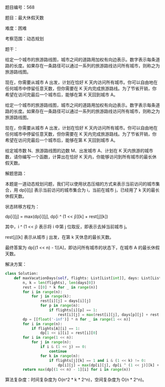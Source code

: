 题目编号：568

题目：最大休假天数

难度：困难

考察范围：动态规划

题干：

给定一个城市的旅游路线图，城市之间的道路用加权有向边表示。数字表示每条道路的长度。如果存在一条路径可以通过一系列的旅游路线访问所有城市，则称之为旅游路线图。

现在，你需要从城市 A 出发，计划在恰好 K 天内访问所有城市。你可以自由地在任何城市中停留任意天数，但你需要在 K 天内完成旅游路线。为了节省开销，你希望在访问完最后一个城市后，能够在第 K 天回到城市 A。

给定一个城市的旅游路线图，城市之间的道路用加权有向边表示。数字表示每条道路的长度。如果存在一条路径可以通过一系列的旅游路线访问所有城市，则称之为旅游路线图。

现在，你需要从城市 A 出发，计划在恰好 K 天内访问所有城市。你可以自由地在任何城市中停留任意天数，但你需要在 K 天内完成旅游路线。为了节省开销，你希望在访问完最后一个城市后，能够在第 K 天回到城市 A。

给定城市数 N、旅游路线图的边数 M、出发城市 A、计划在 K 天内旅游的城市数，请你编写一个函数，计算出在恰好 K 天内，你能够访问到所有城市的最长休假天数。

解题思路：

本题是一道动态规划问题，我们可以使用状态压缩的方式来表示当前访问的城市集合，用 dp[i][j] 表示当前访问的城市集合为 i，当前在城市 j，已经用了 k 天的最长休假天数。

状态转移方程为：

dp[i][j] = max(dp[i][j], dp[i ^ (1 << j)][k] + rest[j][k])

其中，i ^ (1 << j) 表示将 i 中第 j 位取反，即表示去掉当前城市 j。

rest[j][k] 表示从城市 j 出发，在第 k 天休息的最长天数。

最终答案为 dp[(1 << n) - 1][A]，即访问所有城市的状态下，在城市 A 的最长休假天数。

解决方案：

```python
class Solution:
    def maxVacationDays(self, flights: List[List[int]], days: List[List[int]]) -> int:
        n, k = len(flights), len(days[0])
        rest = [[0] * k for _ in range(n)]
        for i in range(n):
            for j in range(k):
                rest[i][j] = days[i][j]
                for p in range(n):
                    if flights[i][p] == 1:
                        rest[i][j] = max(rest[i][j], days[p][j] + rest[p][j - 1])
        dp = [[float('-inf')] * n for _ in range(1 << n)]
        for i in range(n):
            if flights[A][i] == 1:
                dp[1 << i][i] = rest[i][0]
        for i in range(1 << n):
            for j in range(n):
                if i & (1 << j) == 0:
                    continue
                for k in range(n):
                    if flights[j][k] == 1 and i & (1 << k) != 0:
                        dp[i][j] = max(dp[i][j], dp[i ^ (1 << j)][k] + rest[j][sum(1 for x in range(k) if flights[j][x] == 1 and (i >> x) & 1)])
        return max(dp[(1 << n) - 1][i] for i in range(n))
```

算法复杂度：时间复杂度为 O(n^2 * k * 2^n)，空间复杂度为 O(n * 2^n)。